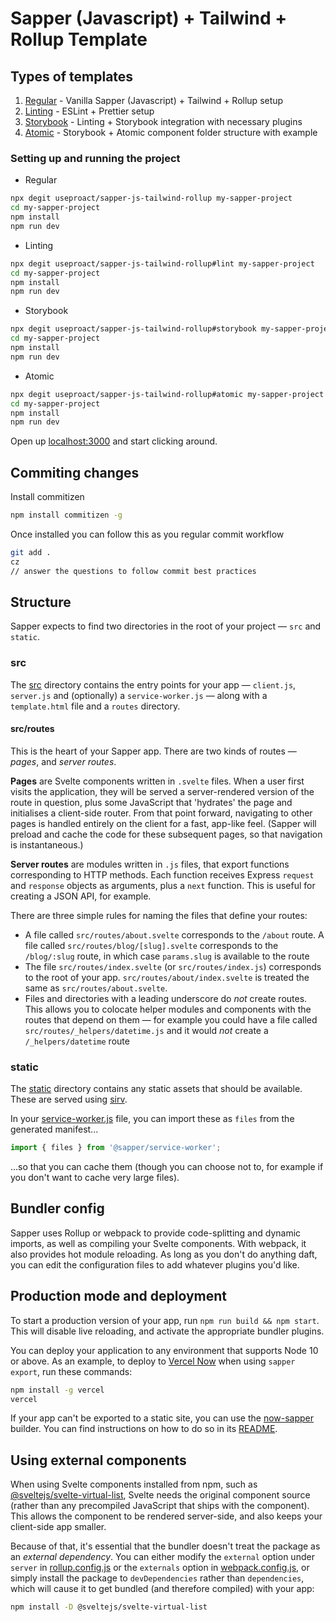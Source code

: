 # Sapper (Javascript) + Tailwind + Rollup Template

## Types of templates

1. [Regular](https://github.com/useproact/sapper-js-tailwind-rollup) - Vanilla Sapper (Javascript) + Tailwind + Rollup setup
2. [Linting](https://github.com/useproact/sapper-js-tailwind-rollup/tree/lint) - ESLint + Prettier setup
3. [Storybook](https://github.com/useproact/sapper-js-tailwind-rollup/tree/storybook) - Linting + Storybook integration with necessary plugins
4. [Atomic](https://github.com/useproact/sapper-js-tailwind-rollup/tree/atomic) - Storybook + Atomic component folder structure with example

### Setting up and running the project

-   Regular

```bash
npx degit useproact/sapper-js-tailwind-rollup my-sapper-project
cd my-sapper-project
npm install
npm run dev
```

-   Linting

```bash
npx degit useproact/sapper-js-tailwind-rollup#lint my-sapper-project
cd my-sapper-project
npm install
npm run dev
```

-   Storybook

```bash
npx degit useproact/sapper-js-tailwind-rollup#storybook my-sapper-project
cd my-sapper-project
npm install
npm run dev
```

-   Atomic

```bash
npx degit useproact/sapper-js-tailwind-rollup#atomic my-sapper-project
cd my-sapper-project
npm install
npm run dev
```

Open up [localhost:3000](http://localhost:3000) and start clicking around.

## Commiting changes

Install commitizen

```bash
npm install commitizen -g
```

Once installed you can follow this as you regular commit workflow

```bash
git add .
cz
// answer the questions to follow commit best practices
```

## Structure

Sapper expects to find two directories in the root of your project — `src` and `static`.

### src

The [src](src) directory contains the entry points for your app — `client.js`, `server.js` and (optionally) a `service-worker.js` — along with a `template.html` file and a `routes` directory.

#### src/routes

This is the heart of your Sapper app. There are two kinds of routes — _pages_, and _server routes_.

**Pages** are Svelte components written in `.svelte` files. When a user first visits the application, they will be served a server-rendered version of the route in question, plus some JavaScript that 'hydrates' the page and initialises a client-side router. From that point forward, navigating to other pages is handled entirely on the client for a fast, app-like feel. (Sapper will preload and cache the code for these subsequent pages, so that navigation is instantaneous.)

**Server routes** are modules written in `.js` files, that export functions corresponding to HTTP methods. Each function receives Express `request` and `response` objects as arguments, plus a `next` function. This is useful for creating a JSON API, for example.

There are three simple rules for naming the files that define your routes:

-   A file called `src/routes/about.svelte` corresponds to the `/about` route. A file called `src/routes/blog/[slug].svelte` corresponds to the `/blog/:slug` route, in which case `params.slug` is available to the route
-   The file `src/routes/index.svelte` (or `src/routes/index.js`) corresponds to the root of your app. `src/routes/about/index.svelte` is treated the same as `src/routes/about.svelte`.
-   Files and directories with a leading underscore do _not_ create routes. This allows you to colocate helper modules and components with the routes that depend on them — for example you could have a file called `src/routes/_helpers/datetime.js` and it would _not_ create a `/_helpers/datetime` route

### static

The [static](static) directory contains any static assets that should be available. These are served using [sirv](https://github.com/lukeed/sirv).

In your [service-worker.js](src/service-worker.js) file, you can import these as `files` from the generated manifest...

```js
import { files } from '@sapper/service-worker';
```

...so that you can cache them (though you can choose not to, for example if you don't want to cache very large files).

## Bundler config

Sapper uses Rollup or webpack to provide code-splitting and dynamic imports, as well as compiling your Svelte components. With webpack, it also provides hot module reloading. As long as you don't do anything daft, you can edit the configuration files to add whatever plugins you'd like.

## Production mode and deployment

To start a production version of your app, run `npm run build && npm start`. This will disable live reloading, and activate the appropriate bundler plugins.

You can deploy your application to any environment that supports Node 10 or above. As an example, to deploy to [Vercel Now](https://vercel.com) when using `sapper export`, run these commands:

```bash
npm install -g vercel
vercel
```

If your app can't be exported to a static site, you can use the [now-sapper](https://github.com/thgh/now-sapper) builder. You can find instructions on how to do so in its [README](https://github.com/thgh/now-sapper#basic-usage).

## Using external components

When using Svelte components installed from npm, such as [@sveltejs/svelte-virtual-list](https://github.com/sveltejs/svelte-virtual-list), Svelte needs the original component source (rather than any precompiled JavaScript that ships with the component). This allows the component to be rendered server-side, and also keeps your client-side app smaller.

Because of that, it's essential that the bundler doesn't treat the package as an _external dependency_. You can either modify the `external` option under `server` in [rollup.config.js](rollup.config.js) or the `externals` option in [webpack.config.js](webpack.config.js), or simply install the package to `devDependencies` rather than `dependencies`, which will cause it to get bundled (and therefore compiled) with your app:

```bash
npm install -D @sveltejs/svelte-virtual-list
```
